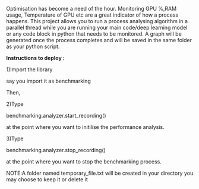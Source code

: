 Optimisation has become a need of the hour. Monitoring GPU %,RAM usage, Temperature of GPU etc are a great indicator of how a process happens. This project allows you to run a process analysing algorithm in a parallel thread while you are running your main code/deep learning model or any code block in python that needs to be monitored. A graph will be generated once the process completes and will be saved in the same folder as your python script.

**Instructions to deploy :**

1)Import the library

say you import it as benchmarking

Then,

2)Type 

benchmarking.analyzer.start_recording()

at the point where you want to initilise the performance analysis.

3)Type

benchmarking.analyzer.stop_recording()

at the point where you want to stop the benchmarking process.

NOTE:A folder named temporary_file.txt will be created in your directory you may choose to keep it or delete it
